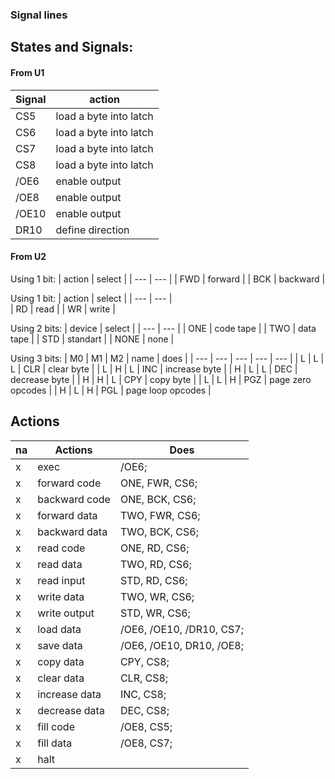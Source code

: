 
### Signal lines

## States and Signals:

#### From U1

| Signal | action |
| --- | --- |
| CS5 | load a byte into latch |
| CS6 | load a byte into latch |
| CS7 | load a byte into latch |
| CS8 | load a byte into latch |
| /OE6 | enable output |
| /OE8 | enable output |
| /OE10 | enable output |
| DR10 | define direction |

#### From U2

Using 1 bit:
| action | select |
| --- | --- | 
| FWD | forward  |
| BCK | backward | 

Using 1 bit:
| action | select |
| --- | --- |  
| RD | read  | 
| WR | write |  

Using 2 bits:
| device | select |
| --- | --- |
| ONE | code tape |
| TWO | data tape |
| STD | standart |
| NONE | none |

Using 3 bits:
| M0 | M1 | M2 | name | does | 
| --- | --- | --- | --- | --- |
| L | L | L | CLR | clear byte | 
| L | H | L | INC | increase byte | 
| H | L | L | DEC | decrease byte | 
| H | H | L | CPY | copy byte | 
| L | L | H | PGZ | page zero opcodes |
| H | L | H | PGL | page loop opcodes |

## Actions

| na | Actions | Does |
| -- | -- | -- |
| x | exec | /OE6; |
| x | forward code  | ONE, FWR, CS6; |
| x | backward code | ONE, BCK, CS6; | 
| x | forward data | TWO, FWR, CS6; |
| x | backward data | TWO, BCK, CS6; |
| x | read code | ONE, RD, CS6; |
| x | read data | TWO, RD, CS6; |
| x | read input | STD, RD, CS6; |
| x | write data | TWO, WR, CS6; |
| x | write output | STD, WR, CS6; |
| x | load data | /OE6, /OE10, /DR10, CS7; |
| x | save data | /OE6, /OE10, DR10, /OE8; |
| x | copy data | CPY, CS8; |
| x | clear data | CLR, CS8; |
| x | increase data | INC, CS8; |
| x | decrease data | DEC, CS8; |
| x | fill code | /OE8, CS5; |
| x | fill data | /OE8, CS7; |
| x | halt |
